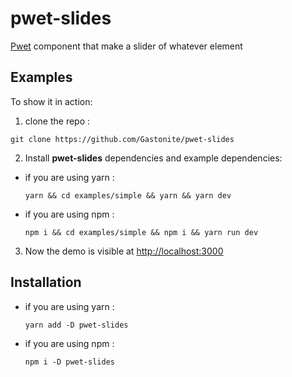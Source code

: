 # pwet-slides

[Pwet](https://github.com/Gastonyte/pwet) component that make a slider of whatever element

## Examples

To show it in action:
1. clone the repo :
```
git clone https://github.com/Gastonite/pwet-slides
```
2. Install **pwet-slides** dependencies and example dependencies:

- if you are using yarn :
  ```
  yarn && cd examples/simple && yarn && yarn dev
  ```
- if you are using npm :
  ```
  npm i && cd examples/simple && npm i && yarn run dev
  ```

3. Now the demo is visible at [http://localhost:3000](http://localhost:3000)


## Installation
- if you are using yarn :
  ```
  yarn add -D pwet-slides
  ```
- if you are using npm :
  ```
  npm i -D pwet-slides
  ```